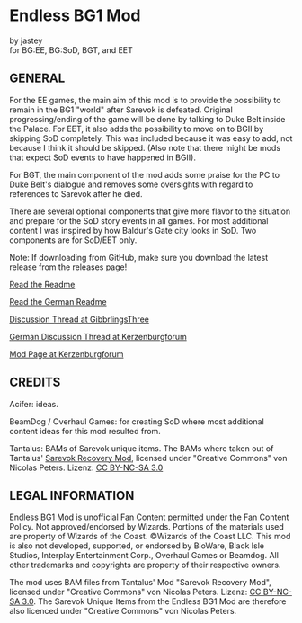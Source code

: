 # Endless BG1 Mod 
by jastey                                
for BG:EE, BG:SoD, BGT, and EET         

## GENERAL

For the EE games, the main aim of this mod is to provide the possibility to remain in the BG1 "world" after Sarevok is defeated. Original progressing/ending of the game will be done by talking to Duke Belt inside the Palace.
For EET, it also adds the possibility to move on to BGII by skipping SoD completely. This was included because it was easy to add, not because I think it should be skipped. (Also note that there might be mods that expect SoD events to have happened in BGII).

For BGT, the main component of the mod adds some praise for the PC to Duke Belt's dialogue and removes some oversights with regard to references to Sarevok after he died.

There are several optional components that give more flavor to the situation and prepare for the SoD story events in all games. For most additional content I was inspired by how Baldur's Gate city looks in SoD. Two components are for SoD/EET only.

Note: If downloading from GitHub, make sure you download the latest release from the releases page!

[Read the Readme](https://gibberlings3.github.io/Documentation/readmes/readme.c%23endlessbg1.english.txt)

[Read the German Readme](https://gibberlings3.github.io/Documentation/readmes/readme.c#endlessbg1.german.txt)

[Discussion Thread at GibbrlingsThree](https://www.gibberlings3.net/forums/topic/30958-endless-bg1-a-mod-for-bgee-bgsod-bgt-and-eet/)

[German Discussion Thread at Kerzenburgforum](https://baldurs-gate.de/index.php?threads/endless-bg1-mod-nach-sarevoks-fall-in-bg1-verbleiben.44856/)

[Mod Page at Kerzenburgforum](https://baldurs-gate.de/index.php?resources/endless-bg1.47/)



## CREDITS

Acifer: ideas.

BeamDog / Overhaul Games: for creating SoD where most additional content ideas for this mod resulted from.

Tantalus: BAMs of Sarevok unique items. The BAMs where taken out of Tantalus' [Sarevok Recovery Mod](http://www.baldursgate-refugium.de/mods/sarevok-wiederherstellung/), licensed under "Creative Commons" von Nicolas Peters. Lizenz: [CC BY-NC-SA 3.0](https://creativecommons.org/licenses/by-nc-sa/3.0/)



## LEGAL INFORMATION
Endless BG1 Mod is unofficial Fan Content permitted under the Fan Content Policy. Not approved/endorsed by Wizards. Portions of the materials used are property of Wizards of the Coast. ©Wizards of the Coast LLC.
This mod is also not developed, supported, or endorsed by BioWare, Black Isle Studios, Interplay Entertainment Corp., Overhaul Games or Beamdog. All other trademarks and copyrights are property of their respective owners.

The mod uses BAM files from Tantalus' Mod "Sarevok Recovery Mod", licensed under "Creative Commons" von Nicolas Peters. Lizenz: [CC BY-NC-SA 3.0](https://creativecommons.org/licenses/by-nc-sa/3.0/). The Sarevok Unique Items from the Endless BG1 Mod are therefore also licenced under "Creative Commons" von Nicolas Peters.
